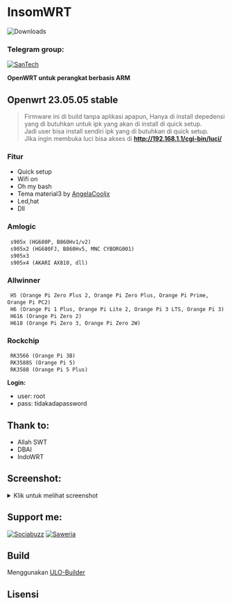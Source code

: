 # InsomWRT
![Downloads](https://img.shields.io/github/downloads/bobbyunknown/InsomWRT/total.svg)

### Telegram group:
[![SanTech](https://img.shields.io/badge/SanTech-2CA5E0?style=for-the-badge&logo=telegram&logoColor=white)](https://t.me/+TuLCASzJrVJmNzM1)

**OpenWRT untuk perangkat berbasis ARM**

## Openwrt 23.05.05 stable

>Firmware ini di build tanpa aplikasi apapun, Hanya di install depedensi yang di butuhkan untuk ipk yang akan di install di quick setup. <br>
Jadi user bisa install sendiri ipk yang di butuhkan di quick setup. <br>
JIka ingin membuka luci bisa akses di **http://192.168.1.1/cgi-bin/luci/**



### Fitur
- Quick setup
- Wifi on
- Oh my bash
- Tema material3 by [AngelaCooljx](https://github.com/AngelaCooljx/luci-theme-material3 "AngelaCooljx")
- Led,hat
- Dll

 ### Amlogic
     s905x (HG680P, B860Hv1/v2)
     s905x2 (HG680FJ, B860Hv5, MNC CYBORG001)
     s905x3 
     s905x4 (AKARI AX810, dll)

 ### Allwinner
     H5 (Orange Pi Zero Plus 2, Orange Pi Zero Plus, Orange Pi Prime, Orange Pi PC2)
     H6 (Orange Pi 1 Plus, Orange Pi Lite 2, Orange Pi 3 LTS, Orange Pi 3)
     H616 (Orange Pi Zero 2)
     H618 (Orange Pi Zero 3, Orange Pi Zero 2W)

 ### Rockchip
     RK3566 (Orange Pi 3B)
     RK3588S (Orange Pi 5)
     RK3588 (Orange Pi 5 Plus)


**Login:**
- user: root
- pass: tidakadapassword

## Thank to:
- Allah SWT
- DBAI
- IndoWRT

## Screenshot:
<details>
<summary>Klik untuk melihat screenshot</summary>

![Welcome](img/welcome.png)
![About](img/about.png)
![install App](img/install-app.png)
![install Theme](img/install-theme.png)
![Customize](img/customize.png)
![Luci](img/luci.png)
![ttyd](img/ttyd.png)


</details>

## Support me:

[![Sociabuzz](https://img.shields.io/badge/Sociabuzz-1DA1F2?style=for-the-badge&logo=sociabuzz&logoColor=white)](https://sociabuzz.com/bobbyunknown/tribe)
[![Saweria](https://img.shields.io/badge/Saweria-FFA500?style=for-the-badge&logo=saweria&logoColor=white)](https://saweria.co/bobbyunknown)

## Build
Menggunakan [ULO-Builder](https://github.com/armarchindo/ULO-Builder)
## Lisensi
